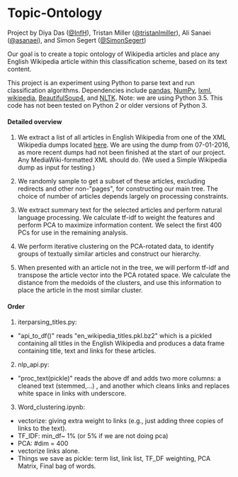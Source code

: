 # Topic-Ontology

Project by Diya Das ([@InfH](https://github.com/InfH)), Tristan Miller ([@tristanlmiller](https://github.com/tristanlmiller/)), Ali Sanaei ([@asanaei](https://github.com/asanaei)), and Simon Segert ([@SimonSegert](https://github.com/simonsegert))

Our goal is to create a topic ontology of Wikipedia articles and place any English Wikipedia article within this classification scheme, based on its text content.

This project is an experiment using Python to parse text and run classification algorithms. Dependencies include [pandas](https://pypi.python.org/pypi/pandas), [NumPy](https://pypi.python.org/pypi/numpy), [lxml](https://pypi.python.org/pypi/lxml), [wikipedia](https://pypi.python.org/pypi/wikipedia/), [BeautifulSoup4](https://pypi.python.org/pypi/beautifulsoup4/4.5.0), and [NLTK](https://pypi.python.org/pypi/nltk/3.2.1). Note: we are using Python 3.5. This code has not been tested on Python 2 or older versions of Python 3.

#### Detailed overview
1. We extract a list of all articles in English Wikipedia from one of the XML Wikipedia dumps located [here](https://dumps.wikimedia.org/enwiki/). We are using the dump from 07-01-2016, as more recent dumps had not been finished at the start of our project. Any MediaWiki-formatted XML should do. (We used a Simple Wikipedia dump as input for testing.)
2. We randomly sample to get a subset of these articles, excluding redirects and other non-"pages", for constructing our main tree. The choice of number of articles depends largely on processing constraints. 
3. We extract summary text for the selected articles and perform natural language processing. We calculate tf-idf to weight the features and perform PCA to maximize information content. We select the first 400 PCs for use in the remaining analysis.  
4. We perform iterative clustering on the PCA-rotated data, to identify groups of textually similar articles and construct our hierarchy.
 
5. When presented with an article not in the tree, we will perform tf-idf and transpose the article vector into the PCA rotated space. We calculate the distance from the medoids of the clusters, and use this information to place the article in the most similar cluster.


#### Order
1. iterparsing_titles.py:
 - "api_to_df()" reads "en_wikipedia_titles.pkl.bz2" which is a pickled containing all titles in the English Wikipedia and produces a data frame containing title, text and links for these articles.

2. nlp_api.py:
 - "proc_text(pickle)" reads the above df and adds two more columns: a cleaned text (stemmed,...) , and another which cleans links and replaces white space in links with underscore.

3. Word_clustering.ipynb:
 - vectorize: giving extra weight to links (e.g., just adding three copies of links to the text).
 - TF_IDF: min_df~ 1% (or 5% if we are not doing pca)
 - PCA:  #dim = 400
 - vectorize links alone.
 - Things we save as pickle: term list, link list, TF_DF weighting, PCA Matrix, Final bag of words.
 
 

